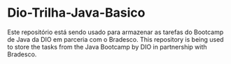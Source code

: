 # Dio-Trilha-Java-Basico
Este repositório está sendo usado para armazenar as tarefas do Bootcamp de Java da DIO em parceria com o Bradesco.
This repository is being used to store the tasks from the Java Bootcamp by DIO in partnership with Bradesco.
